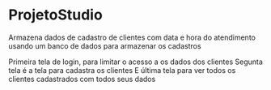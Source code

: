 # ProjetoStudio
Armazena dados de cadastro de clientes com data e hora do atendimento usando um banco de dados para armazenar os cadastros

Primeira tela de login, para limitar o acesso a os dados dos clientes
Segunta tela é a tela para cadastra os clientes
E última tela para ver todos os clientes cadastrados com todos seus dados
